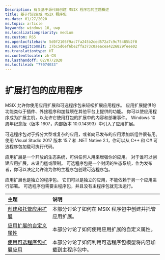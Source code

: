 ```yaml
---
Description: 有关基于源代码创建 MSIX 程序包的主题概述
title: 基于代码生成 MSIX 程序包
ms.date: 01/27/2020
ms.topic: article
keywords: windows 10, uwp
ms.localizationpriority: medium
ms.custom: RS5
ms.openlocfilehash: 5d0f2105f9ac7fa245b2ced572a7c9c75485b2f0
ms.sourcegitcommit: 37bc5d6ef6be2ffa373c0aeacea4226829feee02
ms.translationtype: HT
ms.contentlocale: zh-CN
ms.lasthandoff: 02/07/2020
ms.locfileid: "77074033"
---
```

# <a name="extend-your-packaged-applications"></a>扩展打包的应用程序

MSIX 允许你使用应用扩展和可选程序包来轻松扩展应用程序。 应用扩展提供的功能类似于插件、外接程序和加载项在其他平台上提供的功能。 你可以使应用程序成为扩展主机，以允许它使用打包的扩展中的内容和部署事件。 Windows 10 周年纪念版（版本 1607，内部版本 10.0.14393）中引入了应用扩展。

可选程序包对于拆分大型或复杂的应用，或者向已发布的应用添加新组件很有用。 使用 Visual Studio 2017 版本 15.7 和 .NET Native 2.1，你可以从 C++ 和 C# 可选程序包加载可执行代码。

应用扩展是一个开放的生态系统，可供任何人用来增强你的应用。 对于谁可以创建应用扩展，未设门槛或限制。 可选程序包是一个封闭的生态系统，作为发布者，你可以决定允许谁为你的主程序包创建可选程序包。

应用扩展也是独立的程序包。 它们可以是独立的应用，不能依赖于另一个应用进行部署。  可选程序包需要主程序包，并且没有主程序包就无法运行。

|主题| 说明 |
|:---|:---|
|[创建和托管应用扩展](https://docs.microsoft.com/windows/uwp/launch-resume/how-to-create-an-extension?context=/windows/msix/render)|本部分讨论了如何在 MSIX 程序包中创建并托管应用扩展。 |
[应用扩展的自定义属性](custom-props-app-extensions.md)|本部分讨论了如何使用应用扩展的自定义属性。 |
|[使用可选程序包扩展应用](../package/optional-packages-with-executable-code.md)| 本部分讨论了如何利用可选程序包模型将内容加载到主程序包中。 |


